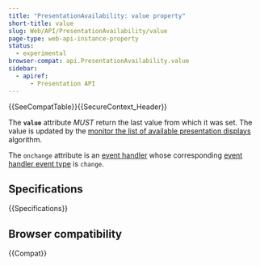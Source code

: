 ```yaml
---
title: "PresentationAvailability: value property"
short-title: value
slug: Web/API/PresentationAvailability/value
page-type: web-api-instance-property
status:
  - experimental
browser-compat: api.PresentationAvailability.value
sidebar:
  - apiref:
      - Presentation API
---
```


{{SeeCompatTable}}{{SecureContext_Header}}

The **`value`** attribute _MUST_ return the last value from which it was set. The value is updated by the [monitor the list of available presentation displays](https://www.w3.org/TR/presentation-api/#dfn-monitor-the-list-of-available-presentation-displays) algorithm.

The `onchange` attribute is an [event handler](https://www.w3.org/TR/presentation-api/#dfn-event-handler) whose corresponding [event handler event type](https://www.w3.org/TR/presentation-api/#dfn-event-handler-event-type) is `change`.

## Specifications

{{Specifications}}

## Browser compatibility

{{Compat}}
